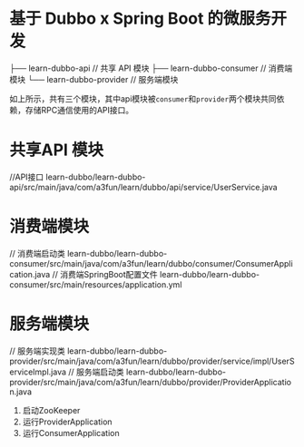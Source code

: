 # 基于 Dubbo x Spring Boot 的微服务开发
├── learn-dubbo-api             // 共享 API 模块
├── learn-dubbo-consumer        // 消费端模块
└── learn-dubbo-provider        // 服务端模块

如上所示，共有三个模块，其中api模块被`consumer`和`provider`两个模块共同依赖，存储RPC通信使用的API接口。

# 共享API 模块
//API接口
learn-dubbo/learn-dubbo-api/src/main/java/com/a3fun/learn/dubbo/api/service/UserService.java

# 消费端模块
// 消费端启动类
learn-dubbo/learn-dubbo-consumer/src/main/java/com/a3fun/learn/dubbo/consumer/ConsumerApplication.java 
// 消费端SpringBoot配置文件
learn-dubbo/learn-dubbo-consumer/src/main/resources/application.yml

# 服务端模块
// 服务端实现类
learn-dubbo/learn-dubbo-provider/src/main/java/com/a3fun/learn/dubbo/provider/service/impl/UserServiceImpl.java
// 服务端启动类
learn-dubbo/learn-dubbo-provider/src/main/java/com/a3fun/learn/dubbo/provider/ProviderApplication.java

1. 启动ZooKeeper
2. 运行ProviderApplication
3. 运行ConsumerApplication